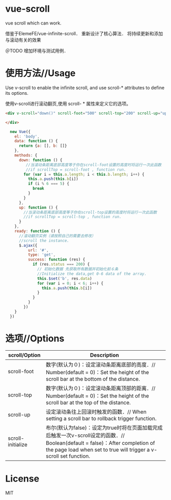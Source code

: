 # vue-scroll
vue scroll which can work.


借鉴于ElemeFE/vue-infinite-scroll．
重新设计了核心算法．
将持续更新和添加与滚动有关的效果


＠TODO 增加环境与测试用例．

# 使用方法//Usage

Use v-scroll to enable the infinite scroll, and use scroll-* attributes to define its options.

使用v-scroll进行滚动翻页,使用 scroll- * 属性来定义它的选项。

```HTML
<div v-scroll="down()" scroll-foot="500" scroll-top="200" scroll-up="up()">

</div>
```

```JavaScript
  new Vue({
    el: 'body',
    data: function () {
      return {a: [], b: []}
    },
    methods: {
      down: function () {
         //当滚动条距离底部高度等于你在scroll-foot设置的高度时将运行一次此函数
         //if scrollTop = scroll-foot , function run.
        for (var i = this.a.length; i < this.b.length; i++) {
          this.a.push(this.b[i])
          if (i % 6 === 5) {
            break
          }
        }
      },
      up: function () {
        //当滚动条距离底部高度等于你在scroll-top设置的高度时将运行一次此函数
        //if scrollTop = scroll-top , function run.
      }
    },
    ready: function () {
      //滚动翻页实例（请按照自己的需要去修改）
      //scroll the instance.
      $.ajax({
          url: '#',
          type: 'get',
          success: function (res) {
            if (res.status === 200) {
              // 初始化数据 先获取所有数据并初始化前６条
              //Initialize the data,get 0-6 data of the array.
              this.$set('b', res.data)
              for (var i = 0; i < 6; i++) {
                this.a.push(this.b[i])
              }
            }
          }
        })
    }
  })
```

# 选项//Options

| scroll/Option | Description |
| ----- | ----- |
| scroll-foot | 数字(默认为０)：设定滚动条距离底部的高度．// Number(default = 0)：Set the height of the scroll bar at the bottom of the distance. |
| scroll-top | 数字(默认为０)：设定滚动条距离顶部的距离．// Number(default = 0)：Set the height of the scroll bar at the top of the distance. |
| scroll-up | 设定滚动条往上回滚时触发的函数．// When setting a scroll bar to rollback trigger function. |
| scroll-initialize | 布尔(默认为false)：设定为true时将在页面加载完成后触发一次v-scroll设定的函数．// Boolean(default = false)：After completion of the page load when set to true will trigger a v-scroll set function. |

# License

MIT